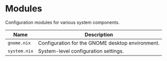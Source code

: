 # Modules

Configuration modules for various system components.

| Name               | Description                                          |
| ------------------ | ---------------------------------------------------- |
| `gnome.nix`        | Configuration for the GNOME desktop environment.     |
| `system.nix`       | System-level configuration settings.                 |
